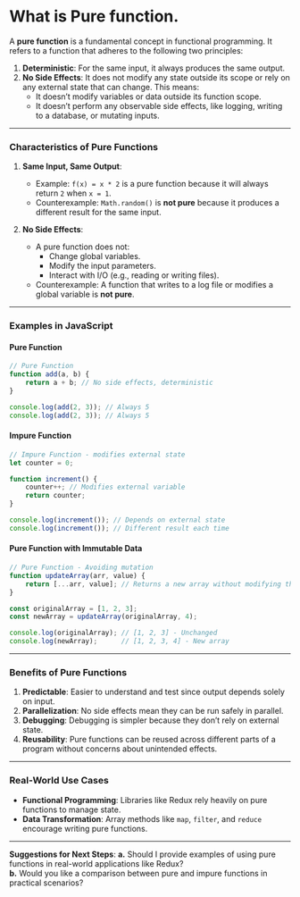 # What is Pure function.
A **pure function** is a fundamental concept in functional programming. It refers to a function that adheres to the following two principles:

1. **Deterministic**: For the same input, it always produces the same output.
2. **No Side Effects**: It does not modify any state outside its scope or rely on any external state that can change. This means:
   - It doesn’t modify variables or data outside its function scope.
   - It doesn’t perform any observable side effects, like logging, writing to a database, or mutating inputs.

---

### **Characteristics of Pure Functions**
1. **Same Input, Same Output**:
   - Example: `f(x) = x * 2` is a pure function because it will always return `2` when `x = 1`.
   - Counterexample: `Math.random()` is **not pure** because it produces a different result for the same input.

2. **No Side Effects**:
   - A pure function does not:
     - Change global variables.
     - Modify the input parameters.
     - Interact with I/O (e.g., reading or writing files).
   - Counterexample: A function that writes to a log file or modifies a global variable is **not pure**.

---

### **Examples in JavaScript**

#### **Pure Function**
```javascript
// Pure Function
function add(a, b) {
    return a + b; // No side effects, deterministic
}

console.log(add(2, 3)); // Always 5
console.log(add(2, 3)); // Always 5
```

#### **Impure Function**
```javascript
// Impure Function - modifies external state
let counter = 0;

function increment() {
    counter++; // Modifies external variable
    return counter;
}

console.log(increment()); // Depends on external state
console.log(increment()); // Different result each time
```

#### **Pure Function with Immutable Data**
```javascript
// Pure Function - Avoiding mutation
function updateArray(arr, value) {
    return [...arr, value]; // Returns a new array without modifying the original
}

const originalArray = [1, 2, 3];
const newArray = updateArray(originalArray, 4);

console.log(originalArray); // [1, 2, 3] - Unchanged
console.log(newArray);      // [1, 2, 3, 4] - New array
```

---

### **Benefits of Pure Functions**
1. **Predictable**: Easier to understand and test since output depends solely on input.
2. **Parallelization**: No side effects mean they can be run safely in parallel.
3. **Debugging**: Debugging is simpler because they don’t rely on external state.
4. **Reusability**: Pure functions can be reused across different parts of a program without concerns about unintended effects.

---

### **Real-World Use Cases**
- **Functional Programming**: Libraries like Redux rely heavily on pure functions to manage state.
- **Data Transformation**: Array methods like `map`, `filter`, and `reduce` encourage writing pure functions.

---

**Suggestions for Next Steps**:
**a.** Should I provide examples of using pure functions in real-world applications like Redux?  
**b.** Would you like a comparison between pure and impure functions in practical scenarios?